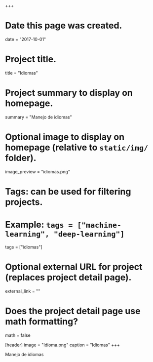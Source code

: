 +++
# Date this page was created.
date = "2017-10-01"

# Project title.
title = "Idiomas"

# Project summary to display on homepage.
summary = "Manejo de idiomas"

# Optional image to display on homepage (relative to `static/img/` folder).
image_preview = "idiomas.png"

# Tags: can be used for filtering projects.
# Example: `tags = ["machine-learning", "deep-learning"]`
tags = ["idiomas"]

# Optional external URL for project (replaces project detail page).
external_link = ""

# Does the project detail page use math formatting?
math = false

[header]
image = "Idioma.png"
caption = "Idiomas"
+++

Manejo de idiomas
